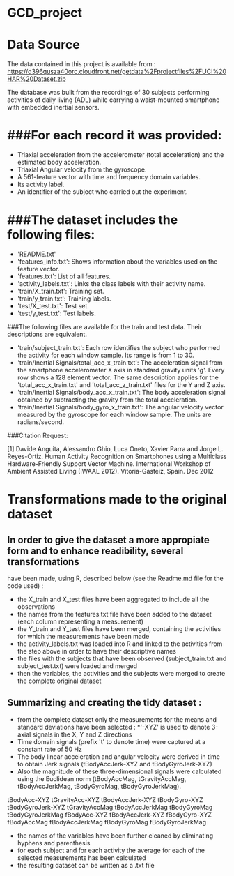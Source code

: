 GCD_project
===========
# Data Source

The data contained in this project is available from : 
https://d396qusza40orc.cloudfront.net/getdata%2Fprojectfiles%2FUCI%20HAR%20Dataset.zip 

The database was built from the recordings of 30 subjects performing activities of daily living (ADL) 
while carrying a waist-mounted smartphone with embedded inertial sensors.

###For each record it was provided:
======================================

* Triaxial acceleration from the accelerometer (total acceleration) and the estimated body acceleration.
* Triaxial Angular velocity from the gyroscope. 
* A 561-feature vector with time and frequency domain variables. 
* Its activity label. 
* An identifier of the subject who carried out the experiment.


###The dataset includes the following files:
=========================================

* 'README.txt'
* 'features_info.txt': Shows information about the variables used on the feature vector.
* 'features.txt': List of all features.
* 'activity_labels.txt': Links the class labels with their activity name.
* 'train/X_train.txt': Training set.
* 'train/y_train.txt': Training labels.
* 'test/X_test.txt': Test set.
* 'test/y_test.txt': Test labels.

###The following files are available for the train and test data. 
Their descriptions are equivalent. 

* 'train/subject_train.txt': Each row identifies the subject who performed the activity for each window sample. 
Its range is from 1 to 30. 
* 'train/Inertial Signals/total_acc_x_train.txt': The acceleration signal from the smartphone accelerometer
X axis in standard gravity units 'g'. Every row shows a 128 element vector. The same description applies 
for the 'total_acc_x_train.txt' and 'total_acc_z_train.txt' files for the Y and Z axis. 
* 'train/Inertial Signals/body_acc_x_train.txt': The body acceleration signal obtained by subtracting 
the gravity from the total acceleration. 
* 'train/Inertial Signals/body_gyro_x_train.txt': The angular velocity vector measured by the gyroscope 
for each window sample. The units are radians/second. 

###Citation Request:

[1] Davide Anguita, Alessandro Ghio, Luca Oneto, Xavier Parra and Jorge L. Reyes-Ortiz. Human Activity Recognition 
on Smartphones using a Multiclass Hardware-Friendly Support Vector Machine. International Workshop of
Ambient Assisted Living (IWAAL 2012). Vitoria-Gasteiz, Spain. Dec 2012





# Transformations made to the original dataset

## In order to give the dataset a more appropiate form and to enhance readibility, several transformations
have been made, using R, described below (see the Readme.md file for the code used) :
* the X_train and X_test files have been aggregated to include all the observations
* the names from the features.txt file have been added to the dataset (each column representing a measurement)
* the Y_train and Y_test files have been merged, containing the activities for which the measurements have been made
* the activity_labels.txt was loaded into R and linked to the activities from the step above in order to have 
their descriptive names
* the files with the subjects that have been observed (subject_train.txt and subject_test.txt) were loaded and merged
* then the variables, the activities and the subjects were merged to create the complete original dataset


## Summarizing and creating the tidy dataset :
* from the complete dataset only the measurements for the means and standard deviations have been selected :
*'-XYZ' is used to denote 3-axial signals in the X, Y and Z directions
* Time domain signals (prefix 't' to denote time) were captured at a constant rate of 50 Hz
* The body linear acceleration and angular velocity were derived in time to obtain Jerk signals (tBodyAccJerk-XYZ and tBodyGyroJerk-XYZ)
* Also the magnitude of these three-dimensional signals were calculated using the Euclidean norm (tBodyAccMag, tGravityAccMag, tBodyAccJerkMag, tBodyGyroMag, tBodyGyroJerkMag).

tBodyAcc-XYZ 
tGravityAcc-XYZ 
tBodyAccJerk-XYZ 
tBodyGyro-XYZ
tBodyGyroJerk-XYZ 
tGravityAccMag
tBodyAccJerkMag
tBodyGyroMag
tBodyGyroJerkMag
fBodyAcc-XYZ
fBodyAccJerk-XYZ
fBodyGyro-XYZ
fBodyAccMag
fBodyAccJerkMag
fBodyGyroMag
fBodyGyroJerkMag

* the names of the variables have been further cleaned by eliminating hyphens and parenthesis
* for each subject and for each activity the average for each of the selected measurements has been calculated
* the resulting dataset can be written as a .txt file



